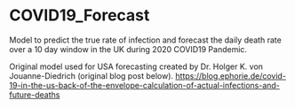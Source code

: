 # COVID19_Forecast
Model to predict the true rate of infection and forecast the daily death rate over a 10 day window in the UK during 2020 COVID19 Pandemic.

Original model used for USA forecasting created by Dr. Holger K. von Jouanne-Diedrich (original blog post below).
https://blog.ephorie.de/covid-19-in-the-us-back-of-the-envelope-calculation-of-actual-infections-and-future-deaths
